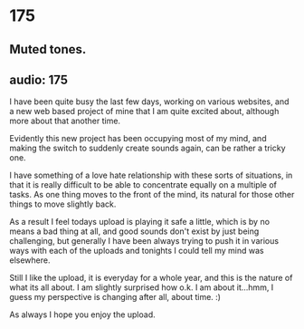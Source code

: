 # 175
## Muted tones.
audio: 175
---

I have been quite busy the last few days, working on various websites, and a new web based project of mine that I am quite excited about, although more about that another time. 

Evidently this new project has been occupying most of my mind, and making the switch to suddenly create sounds again, can be rather a tricky one. 

I have something of a love hate relationship with these sorts of situations, in that it is really difficult to be able to concentrate equally on a multiple of tasks. As one thing moves to the front of the mind, its natural for those other things to move slightly back.

As a result I feel todays upload is playing it safe a little, which is by no means a bad thing at all, and good sounds don't exist by just being challenging, but generally I have been always trying to push it in various ways with each of the uploads and tonights I could tell my mind was elsewhere.

Still I like the upload, it is everyday for a whole year, and this is the nature of what its all about. I am slightly surprised how o.k. I am about it…hmm, I guess my perspective is changing after all, about time. :)

As always I hope you enjoy the upload.